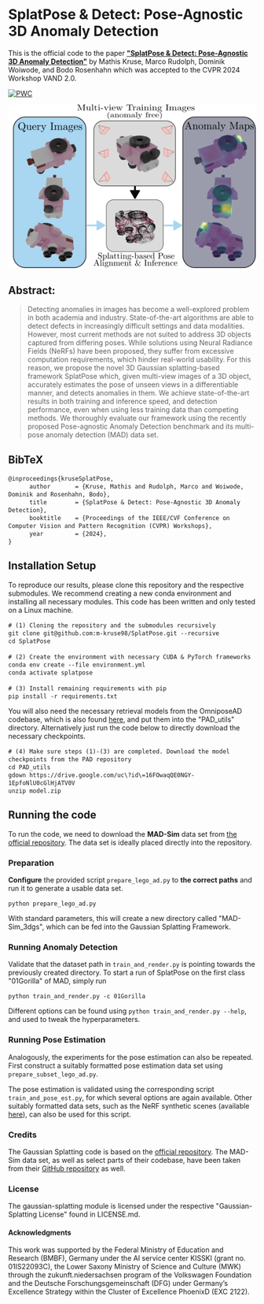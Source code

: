 # SplatPose & Detect: Pose-Agnostic 3D Anomaly Detection 

This is the official code to the paper 
[**"SplatPose & Detect: Pose-Agnostic 3D Anomaly Detection"**](http://www.tnt.uni-hannover.de/en/staff/kruse/) 
by Mathis Kruse, Marco Rudolph, Dominik Woiwode, and Bodo Rosenhahn
which was accepted to the CVPR 2024 Workshop VAND 2.0.

 	
[![PWC](https://img.shields.io/endpoint.svg?url=https://paperswithcode.com/badge/splatpose-detect-pose-agnostic-3d-anomaly/anomaly-detection-on-pad-dataset)](https://paperswithcode.com/sota/anomaly-detection-on-pad-dataset?p=splatpose-detect-pose-agnostic-3d-anomaly)

![teaser figure](./assets/teaser_figure.png)


## Abstract:
>Detecting anomalies in images has become a well-explored problem in both academia and industry. State-of-the-art algorithms are able to detect defects in increasingly difficult settings and data modalities. However, most current methods are not suited to address 3D objects captured from differing poses. While solutions using Neural Radiance Fields (NeRFs) have been proposed, they suffer from excessive computation requirements, which hinder real-world usability. For this reason, we propose the novel 3D Gaussian splatting-based framework SplatPose which, given multi-view images of a 3D object, accurately estimates the pose of unseen views in a differentiable manner, and detects anomalies in them. We achieve state-of-the-art results in both training and inference speed, and detection performance, even when using less training data than competing methods. We thoroughly evaluate our framework using the recently proposed Pose-agnostic Anomaly Detection benchmark and its multi-pose anomaly detection (MAD) data set.




<section class="section" id="BibTeX">
  <div class="container is-max-desktop content">
    <h2 class="title">BibTeX</h2>
    <pre><code>@inproceedings{kruseSplatPose,
      author       = {Kruse, Mathis and Rudolph, Marco and Woiwode, Dominik and Rosenhahn, Bodo},
      title        = {SplatPose & Detect: Pose-Agnostic 3D Anomaly Detection},
      booktitle    = {Proceedings of the IEEE/CVF Conference on Computer Vision and Pattern Recognition (CVPR) Workshops},
      year         = {2024},
}</code></pre>
  </div>
</section>





## Installation Setup
To reproduce our results, please clone this repository and the respective submodules. We recommend creating a new conda environment and installing all necessary modules. This code has been written and only tested on a Linux machine.
```shell
# (1) Cloning the repository and the submodules recursively
git clone git@github.com:m-kruse98/SplatPose.git --recursive
cd SplatPose

# (2) Create the environment with necessary CUDA & PyTorch frameworks
conda env create --file environment.yml 
conda activate splatpose

# (3) Install remaining requirements with pip
pip install -r requirements.txt
```

You will also need the necessary retrieval models from the OmniposeAD codebase, which is also found [here](https://drive.google.com/file/d/16FOwaqQE0NGY-1EpfoNlU0cGlHjATV0V/view?usp=drive_link), and put them into the "PAD_utils" directory. Alternatively just run the code below to directly download the necessary checkpoints.
```shell
# (4) Make sure steps (1)-(3) are completed. Download the model checkpoints from the PAD repository
cd PAD_utils
gdown https://drive.google.com/uc\?id\=16FOwaqQE0NGY-1EpfoNlU0cGlHjATV0V
unzip model.zip
```

## Running the code

To run the code, we need to download the **MAD-Sim** data set from [the official repository](https://github.com/EricLee0224/PAD). The data set is ideally placed directly into the repository.

### Preparation
**Configure** the provided script ```prepare_lego_ad.py``` to **the correct paths** and run it to generate a usable data set.
```shell
python prepare_lego_ad.py
```

With standard parameters, this will create a new directory called "MAD-Sim_3dgs", which can be fed into the Gaussian Splatting Framework.


### Running Anomaly Detection

Validate that the dataset path in ```train_and_render.py``` is pointing towards the previously created directory. To start a run of SplatPose on the first class "01Gorilla" of MAD, simply run

```shell
python train_and_render.py -c 01Gorilla
```
Different options can be found using ```python train_and_render.py --help```, and used to tweak the hyperparameters.


### Running Pose Estimation
Analogously, the experiments for the pose estimation can also be repeated. First construct a suitably formatted pose estimation data set using ```prepare_subset_lego_ad.py```.

The pose estimation is validated using the corresponding script ```train_and_pose_est.py```, for which several options are again available. Other suitably formatted data sets, such as the NeRF synthetic scenes (available [here](https://github.com/bmild/nerf)), can also be used for this script.


### Credits

The Gaussian Splatting code is based on the [official repository](https://github.com/graphdeco-inria/gaussian-splatting). The MAD-Sim data set, as well as select parts of their codebase, have been taken from their [GitHub repository](https://github.com/EricLee0224/PAD) as well.

### License

The gaussian-splatting module is licensed under the respective "Gaussian-Splatting License" found in LICENSE.md.

#### Acknowledgments

This work was supported by the Federal Ministry of Education and Research (BMBF), Germany under the AI service center KISSKI (grant no. 01IS22093C), the Lower Saxony Ministry of Science and Culture (MWK) through the zukunft.niedersachsen program of the Volkswagen Foundation and the Deutsche Forschungsgemeinschaft (DFG) under Germany’s Excellence Strategy within the Cluster of Excellence PhoenixD (EXC 2122).